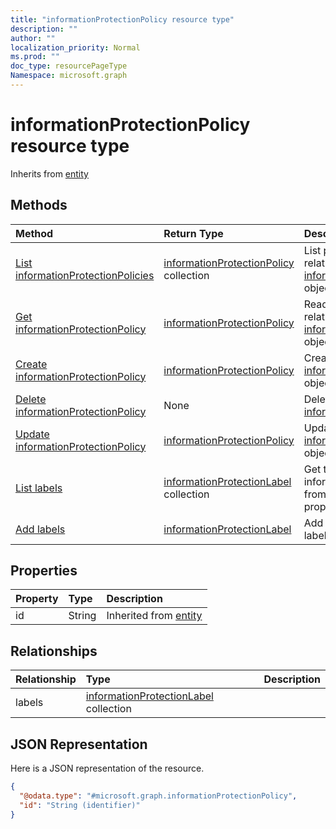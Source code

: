 ```yaml
---
title: "informationProtectionPolicy resource type"
description: ""
author: ""
localization_priority: Normal
ms.prod: ""
doc_type: resourcePageType
Namespace: microsoft.graph
---
```



# informationProtectionPolicy resource type




Inherits from [entity](../resources/entity.md)

## Methods
|Method|Return Type|Description|
|:---|:---|:---|
|[List informationProtectionPolicies](../api/informationprotectionpolicy-list.md)|[informationProtectionPolicy](../resources/informationProtectionPolicy.md) collection|List properties and relationships of the [informationProtectionPolicy](../resources/informationprotectionpolicy.md) objects.|
|[Get informationProtectionPolicy](../api/informationprotectionpolicy-get.md)|[informationProtectionPolicy](../resources/informationProtectionPolicy.md)|Read properties and relationships of the [informationProtectionPolicy](../resources/informationprotectionpolicy.md) object.|
|[Create informationProtectionPolicy](../api/informationprotectionpolicy-create.md)|[informationProtectionPolicy](../resources/informationProtectionPolicy.md)|Create a new [informationProtectionPolicy](../resources/informationprotectionpolicy.md) object.|
|[Delete informationProtectionPolicy](../api/informationprotectionpolicy-delete.md)|None|Deletes a [informationProtectionPolicy](../resources/informationprotectionpolicy.md).|
|[Update informationProtectionPolicy](../api/informationprotectionpolicy-update.md)|[informationProtectionPolicy](../resources/informationProtectionPolicy.md)|Update the properties of a [informationProtectionPolicy](../resources/informationprotectionpolicy.md) object.|
|[List labels](../api/informationprotectionpolicy-list-labels.md)|[informationProtectionLabel](../resources/informationProtectionLabel.md) collection|Get the informationProtectionLabels from the labels navigation property.|
|[Add labels](../api/informationprotectionpolicy-post-labels.md)|[informationProtectionLabel](../resources/informationProtectionLabel.md)|Add labels by posting to the labels collection.|

## Properties
|Property|Type|Description|
|:---|:---|:---|
|id|String| Inherited from [entity](../resources/entity.md)|

## Relationships
|Relationship|Type|Description|
|:---|:---|:---|
|labels|[informationProtectionLabel](../resources/informationProtectionLabel.md) collection||

## JSON Representation
Here is a JSON representation of the resource.
<!-- {
  "blockType": "resource",
  "keyProperty": "id",
  "@odata.type": "microsoft.graph.informationProtectionPolicy",
  "baseType": "microsoft.graph.entity",
  "openType": false
}
-->
``` json
{
  "@odata.type": "#microsoft.graph.informationProtectionPolicy",
  "id": "String (identifier)"
}
```

